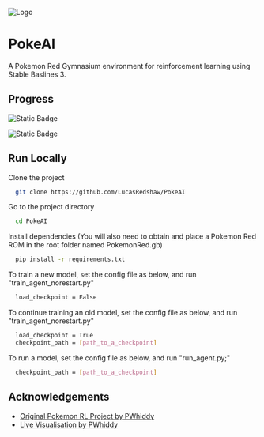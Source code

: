 ![Logo](https://i.imgur.com/Dx3gPsT.png)


# PokeAI

A Pokemon Red Gymnasium environment for reinforcement learning using Stable Baslines 3.


## Progress

![Static Badge](https://img.shields.io/badge/Code%20Runs%20-%20Achieved%20-%20Red?color=green)

![Static Badge](https://img.shields.io/badge/First%20Gym%20-%20Not%20Achieved%20-%20Red?color=red)


## Run Locally

Clone the project

```bash
  git clone https://github.com/LucasRedshaw/PokeAI
```

Go to the project directory

```bash
  cd PokeAI
```

Install dependencies (You will also need to obtain and place a Pokemon Red ROM in the root folder named PokemonRed.gb)

```bash
  pip install -r requirements.txt
```

To train a new model, set the config file as below, and run "train_agent_norestart.py"

```bash
  load_checkpoint = False

```
To continue training an old model, set the config file as below, and run "train_agent_norestart.py"

```bash
  load_checkpoint = True
  checkpoint_path = [path_to_a_checkpoint]
```

To run a model, set the config file as below, and run "run_agent.py;"

```bash
  checkpoint_path = [path_to_a_checkpoint]
```


## Acknowledgements

 - [Original Pokemon RL Project by PWhiddy](https://github.com/PWhiddy/PokemonRedExperiments)
 - [Live Visualisation by PWhiddy](https://github.com/pwhiddy/pokerl-map-viz/)


